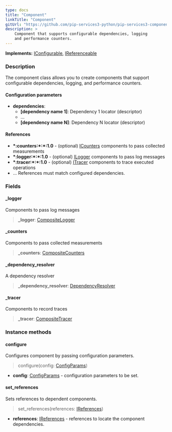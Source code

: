 ```yaml
---
type: docs
title: "Component"
linkTitle: "Component"
gitUrl: "https://github.com/pip-services3-python/pip-services3-components-python"
description: >
    Component that supports configurable dependencies, logging
    and performance counters.
---
```


**Implements:** [IConfigurable](../../commons/config/iconfigurable), [IReferenceable](../../commons/refer/ireferenceable)

### Description

The component class allows you to create components that support configurable dependencies, logging, and performance counters.

#### Configuration parameters

- **dependencies**:
    - **[dependency name 1]**: Dependency 1 locator (descriptor)
    - ...
    - **[dependency name N]**: Dependency N locator (descriptor)


#### References
- **\*:counters:\*:\*:1.0** - (optional) [ICounters](../count/icounters) components to pass collected measurements
- **\*:logger:\*:\*:1.0** - (optional) [ILogger](../log/ilogger) components to pass log messages
- **\*:tracer:\*:\*:1.0** - (optional) [ITracer](../trace/itracer) components to trace executed operations
- ...                                    References must match configured dependencies.

### Fields

<span class="hide-title-link">

#### _logger
Components to pass log messages
> **_logger**: [CompositeLogger](../log/composite_logger)

#### _counters
Components to pass collected measurements
> **_counters**: [CompositeCounters](../count/composite_counters)

#### _dependency_resolver
A dependency resolver
> **_dependency_resolver**: [DependencyResolver](../../commons/refer/dependency_resolver)

#### _tracer
Components to record traces
> **_tracer**: [CompositeTracer](../trace/composite_tracer)

</span>

### Instance methods

#### configure
Configures component by passing configuration parameters.

> configure(config: [ConfigParams](../../commons/config/config_params))

- **config**: [ConfigParams](../../commons/config/config_params) - configuration parameters to be set.


#### set_references
Sets references to dependent components.

> set_references(references: [IReferences](../../commons/refer/ireferences))

- **references**: [IReferences](../../commons/refer/ireferences) - references to locate the component dependencies.
